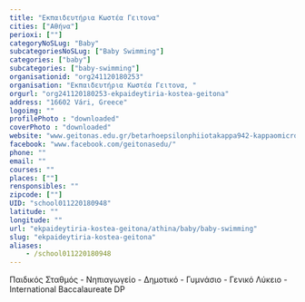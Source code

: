 ```yaml
---
title: "Εκπαιδευτήρια Κωστέα Γειτονα"
cities: ["Αθήνα"]
perioxi: [""]
categoryNoSLug: "Baby"
subcategoriesNoSLug: ["Baby Swimming"]
categories: ["baby"]
subcategories: ["baby-swimming"]
organisationid: "org241120180253"
organisation: "Εκπαιδευτήρια Κωστέα Γειτονα, "
orgurl: "org241120180253-ekpaideytiria-kostea-geitona"
address: "16602 Vári, Greece"
logoimg: ""
profilePhoto : "downloaded"
coverPhoto : "downloaded"
website: "www.geitonas.edu.gr/betarhoepsilonphiiotakappa942-kappaomicronlambda973mubetaetasigmaeta.html"
facebook: "www.facebook.com/geitonasedu/"
phone: ""
email: ""
courses: ""
places: [""]
rensponsibles: ""
zipcode: [""]
UID: "school011220180948"
latitude: ""
longitude: ""
url: "ekpaideytiria-kostea-geitona/athina/baby/baby-swimming"
slug: "ekpaideytiria-kostea-geitona"
aliases:
    - /school011220180948
---
```



Παιδικός Σταθμός - Νηπιαγωγείο - Δημοτικό - Γυμνάσιο - Γενικό Λύκειο - International Baccalaureate DP

